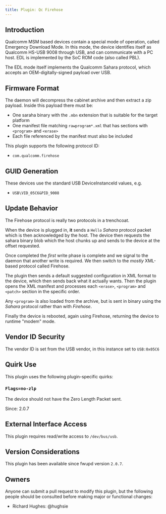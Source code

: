 ```yaml
---
title: Plugin: Qc Firehose
---
```


## Introduction

Qualcomm MSM based devices contain a special mode of operation, called Emergency Download Mode.
In this mode, the device identifies itself as Qualcomm HS-USB 9008 through USB, and can communicate
with a PC host. EDL is implemented by the SoC ROM code (also called PBL).

The EDL mode itself implements the Qualcomm Sahara protocol, which accepts an OEM-digitally-signed
payload over USB.

## Firmware Format

The daemon will decompress the cabinet archive and then extract a zip payload. Inside this payload
there must be:

* One saraha binary with the `.mbn` extension that is suitable for the target platform
* One manifest file matching `rawprogram*.xml` that has sections with `<program>` and `<erase>`
* Each file referenced by the manifest must also be included

This plugin supports the following protocol ID:

* `com.qualcomm.firehose`

## GUID Generation

These devices use the standard USB DeviceInstanceId values, e.g.

* `USB\VID_05C6&PID_9008`

## Update Behavior

The Firehose protocol is really two protocols in a trenchcoat.

When the device is plugged in, **it** sends a `Hello` *Sahara* protocol packet which is then
acknowledged by the host. The device then requests the sahara binary blob which the host chunks up
and sends to the device at the offset requested.

Once completed the *first* write phase is complete and we signal to the daemon that another write
is required. We then switch to the *mostly* XML-based protocol called Firehose.

The plugin then sends a default suggested configuration in XML format to the device, which then
sends back what it actually wants. Then the plugin opens the XML manifest and processes each
`<erase>`, `<program>` and `<patch>` section in the specific order.

Any `<program>` is also loaded from the archive, but is sent in binary using the *Sahara* protocol
rather than with *Firehose*.

Finally the device is rebooted, again using Firehose, returning the device to runtime "modem" mode.

## Vendor ID Security

The vendor ID is set from the USB vendor, in this instance set to `USB:0x05C6`

## Quirk Use

This plugin uses the following plugin-specific quirks:

### `Flags=no-zlp`

The device should not have the Zero Length Packet sent.

Since: 2.0.7

## External Interface Access

This plugin requires read/write access to `/dev/bus/usb`.

## Version Considerations

This plugin has been available since fwupd version `2.0.7`.

## Owners

Anyone can submit a pull request to modify this plugin, but the following people should be
consulted before making major or functional changes:

* Richard Hughes: @hughsie
